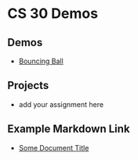 # CS 30 Demos

## Demos
- [Bouncing Ball](01-ball)

## Projects
- add your assignment here 

## Example Markdown Link
- [Some Document Title](01-demo-folder)
